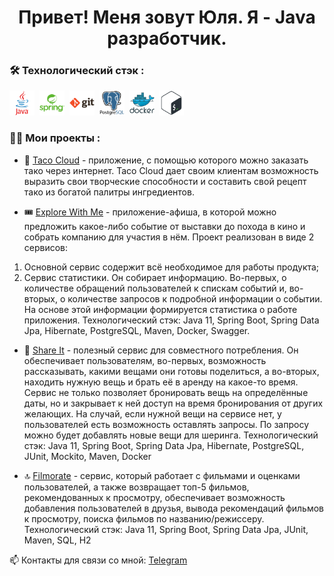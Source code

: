 <div id="header" align="center">
  <h1>Привет! Меня зовут Юля. Я - Java разработчик.</h1>
</div>

### :hammer_and_wrench: Технологический стэк : 
<div>
  <img src="https://github.com/devicons/devicon/blob/master/icons/java/java-original-wordmark.svg" title="Java" alt="Java" width="40" height="40"/>&nbsp;
  <img src="https://github.com/devicons/devicon/blob/master/icons/spring/spring-original-wordmark.svg" title="Spring" alt="Spring" width="40" height="40"/>&nbsp;
  <img src="https://github.com/devicons/devicon/blob/master/icons/git/git-original-wordmark.svg" title="Git" alt="Git" width="40" height="40"/>&nbsp;
  <img src="https://github.com/devicons/devicon/blob/master/icons/postgresql/postgresql-original-wordmark.svg" title="PostgreSQL" alt="PostgreSQL" width="40" height="40"/>&nbsp;
  <img src="https://github.com/devicons/devicon/blob/master/icons/docker/docker-original-wordmark.svg" title="Docker" alt="Docker" width="40" height="40"/>&nbsp;
  <img src="https://github.com/devicons/devicon/blob/master/icons/bash/bash-original.svg" title="Bash" alt="Bash" width="40" height="40"/>&nbsp;
</div>


### :woman_technologist: Мои проекты :
- :taco: [Taco Cloud](https://github.com/upostnikova0/taco-cloud) - приложение, с помощью которого можно заказать тако через интернет. Taco Cloud дает своим клиентам возможность выразить свои творческие способности и составить свой рецепт тако из богатой палитры ингредиентов.
  
- :tickets: [Explore With Me](https://github.com/upostnikova0/java-explore-with-me) - приложение-афиша, в которой можно предложить какое-либо событие от выставки до похода в кино и собрать компанию для участия в нём.
Проект реализован в виде 2 сервисов:
1. Основной сервис содержит всё необходимое для работы продукта;
2. Сервис статистики. Он собирает информацию. Во-первых, о количестве обращений пользователей к спискам событий и, во-вторых, о количестве запросов к подробной информации о событии. На основе этой информации формируется статистика о работе приложения.
Технологический стэк: Java 11, Spring Boot, Spring Data Jpa, Hibernate, PostgreSQL, Maven, Docker, Swagger.

- :jeans: [Share It](https://github.com/upostnikova0/java-shareit) - полезный сервис для совместного потребления. Он обеспечивает пользователям, во-первых, возможность рассказывать, какими вещами они готовы поделиться, а во-вторых, находить нужную вещь и брать её в аренду на какое-то время.
Сервис не только позволяет бронировать вещь на определённые даты, но и закрывает к ней доступ на время бронирования от других желающих. На случай, если нужной вещи на сервисе нет, у пользователей есть возможность оставлять запросы. По запросу можно будет добавлять новые вещи для шеринга.
Технологический стэк: Java 11, Spring Boot, Spring Data Jpa, Hibernate, PostgreSQL, JUnit, Mockito, Maven, Docker

- :top: [Filmorate](https://github.com/upostnikova0/java-filmorate) - сервис, который работает с фильмами и оценками пользователей, а также возвращает топ-5 фильмов, рекомендованных к просмотру, обеспечивает возможность добавления пользователей в друзья, вывода рекомендаций фильмов к просмотру, поиска фильмов по названию/режиссеру.
Технологический стэк: Java 11, Spring Boot, Spring Data Jpa, JUnit, Maven, SQL, H2

  
 :mailbox: Контакты для связи со мной: [Telegram](https://t.me/upostnikova0)

